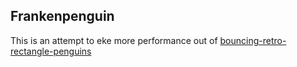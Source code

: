 ## Frankenpenguin

This is an attempt to eke more performance out of [bouncing-retro-rectangle-penguins](https://github.com/gen-alpha-xtor/bouncing-retro-rectangle-penguins)
